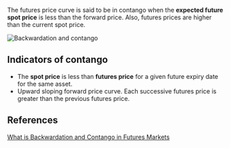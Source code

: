 The futures price curve is said to be in contango when the **expected future spot price** is less than the forward price. Also, futures prices are higher than the current spot price.

![Backwardation and contango](Backwardation%20and%20contango.png)
## Indicators of contango
- The **spot price** is less than **futures price** for a given future expiry date for the same asset. 
- Upward sloping forward price curve. Each successive futures price is greater than the previous futures price.

## References
[What is Backwardation and Contango in Futures Markets](What%20is%20Backwardation%20and%20Contango%20in%20Futures%20Markets.md)

